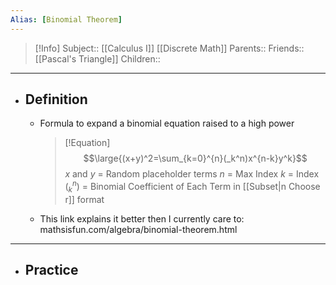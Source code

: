```yaml
---
Alias: [Binomial Theorem]
---
```

> [!Info]
> Subject:: [[Calculus I]] [[Discrete Math]]
> Parents:: 
> Friends:: [[Pascal's Triangle]]
> Children:: 
---
- ## Definition
	- Formula to expand a binomial equation raised to a high power
	  > [!Equation]
	  > $$\large{(x+y)^2=\sum_{k=0}^{n}(_k^n)x^{n-k}y^k}$$
	  > $x$ and $y$ = Random placeholder terms
	  > $n$ = Max Index
	  > $k$ = Index
	  > $(_k^n)$ = Binomial Coefficient of Each Term in [[Subset|n Choose r]] format
	- This link explains it better then I currently care to: mathsisfun.com/algebra/binomial-theorem.html
---
- ## Practice